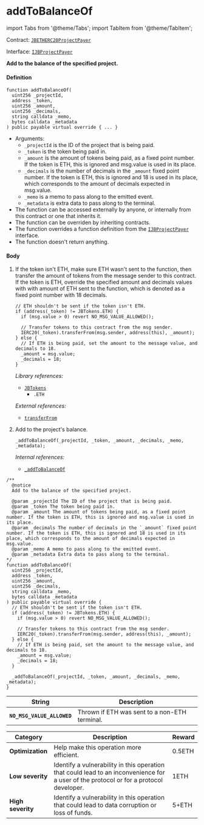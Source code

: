# addToBalanceOf

import Tabs from '@theme/Tabs';
import TabItem from '@theme/TabItem';

Contract: [`JBETHERC20ProjectPayer`](/dev/api/contracts/or-utilities/jbetherc20projectpayer/README.md)

Interface: [`IJBProjectPayer`](/dev/api/interfaces/ijbprojectpayer.md)

<Tabs>
<TabItem value="Step by step" label="Step by step">

**Add to the balance of the specified project.**

#### Definition

```
function addToBalanceOf(
  uint256 _projectId,
  address _token,
  uint256 _amount,
  uint256 _decimals,
  string calldata _memo,
  bytes calldata _metadata
) public payable virtual override { ... }
```

* Arguments:
  * `_projectId` is the ID of the project that is being paid.
  * `_token` is the token being paid in.
  * `_amount` is the amount of tokens being paid, as a fixed point number. If the token is ETH, this is ignored and msg.value is used in its place.
  * `_decimals` is the number of decimals in the `_amount` fixed point number. If the token is ETH, this is ignored and 18 is used in its place, which corresponds to the amount of decimals expected in msg.value.
  * `_memo` is a memo to pass along to the emitted event.
  * `_metadata` is extra data to pass along to the terminal.
* The function can be accessed externally by anyone, or internally from this contract or one that inherits it.
* The function can be overriden by inheriting contracts.
* The function overrides a function definition from the [`IJBProjectPayer`](/dev/api/interfaces/ijbprojectpayer.md) interface.
* The function doesn't return anything.

#### Body

1.  If the token isn't ETH, make sure ETH wasn't sent to the function, then transfer the amount of tokens from the message sender to this contract. If the token is ETH, override the specified amount and decimals values with with amount of ETH sent to the function, which is denoted as a fixed point number with 18 decimals.

    ```
    // ETH shouldn't be sent if the token isn't ETH.
    if (address(_token) != JBTokens.ETH) {
      if (msg.value > 0) revert NO_MSG_VALUE_ALLOWED();

      // Transfer tokens to this contract from the msg sender.
      IERC20(_token).transferFrom(msg.sender, address(this), _amount);
    } else {
      // If ETH is being paid, set the amount to the message value, and decimals to 18.
      _amount = msg.value;
      _decimals = 18;
    }
    ```

    _Library references:_

    * [`JBTokens`](/dev/api/libraries/jbtokens.md)
      * `.ETH`
      
    _External references:_

    * [`transferFrom`](https://docs.openzeppelin.com/contracts/4.x/dev/api/token/erc20#IERC20-transferFrom-address-address-uint256-)
2.  Add to the project's balance.

    ```
    _addToBalanceOf(_projectId, _token, _amount, _decimals, _memo, _metadata);
    ```

    _Internal references:_

    * [`_addToBalanceOf`](/dev/api/contracts/or-utilities/jbetherc20projectpayer/write/-_addtobalanceof.md)
    
</TabItem>

<TabItem value="Code" label="Code">

```
/** 
  @notice 
  Add to the balance of the specified project.

  @param _projectId The ID of the project that is being paid.
  @param _token The token being paid in.
  @param _amount The amount of tokens being paid, as a fixed point number. If the token is ETH, this is ignored and msg.value is used in its place.
  @param _decimals The number of decimals in the `_amount` fixed point number. If the token is ETH, this is ignored and 18 is used in its place, which corresponds to the amount of decimals expected in msg.value.
  @param _memo A memo to pass along to the emitted event.
  @param _metadata Extra data to pass along to the terminal.
*/
function addToBalanceOf(
  uint256 _projectId,
  address _token,
  uint256 _amount,
  uint256 _decimals,
  string calldata _memo,
  bytes calldata _metadata
) public payable virtual override {
  // ETH shouldn't be sent if the token isn't ETH.
  if (address(_token) != JBTokens.ETH) {
    if (msg.value > 0) revert NO_MSG_VALUE_ALLOWED();

    // Transfer tokens to this contract from the msg sender.
    IERC20(_token).transferFrom(msg.sender, address(this), _amount);
  } else {
    // If ETH is being paid, set the amount to the message value, and decimals to 18.
    _amount = msg.value;
    _decimals = 18;
  }

  _addToBalanceOf(_projectId, _token, _amount, _decimals, _memo, _metadata);
}
```

</TabItem>

<TabItem value="Errors" label="Errors">

| String                                       | Description                                                                     |
| -------------------------------------------- | ------------------------------------------------------------------------------- |
| **`NO_MSG_VALUE_ALLOWED`**    | Thrown if ETH was sent to a non-ETH terminal.   |

</TabItem>

<TabItem value="Bug bounty" label="Bug bounty">

| Category          | Description                                                                                                                            | Reward |
| ----------------- | -------------------------------------------------------------------------------------------------------------------------------------- | ------ |
| **Optimization**  | Help make this operation more efficient.                                                                                               | 0.5ETH |
| **Low severity**  | Identify a vulnerability in this operation that could lead to an inconvenience for a user of the protocol or for a protocol developer. | 1ETH   |
| **High severity** | Identify a vulnerability in this operation that could lead to data corruption or loss of funds.                                        | 5+ETH  |

</TabItem>
</Tabs>
